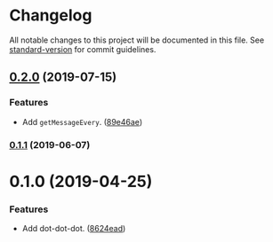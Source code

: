# Changelog

All notable changes to this project will be documented in this file. See [standard-version](https://github.com/conventional-changelog/standard-version) for commit guidelines.

## [0.2.0](https://github.com/darkobits/dot-dot-dot/compare/v0.1.1...v0.2.0) (2019-07-15)


### Features

* Add `getMessageEvery`. ([89e46ae](https://github.com/darkobits/dot-dot-dot/commit/89e46ae))



### [0.1.1](https://github.com/darkobits/dot-dot-dot/compare/v0.1.0...v0.1.1) (2019-06-07)



# 0.1.0 (2019-04-25)


### Features

* Add dot-dot-dot. ([8624ead](https://github.com/darkobits/dot-dot-dot/commit/8624ead))
